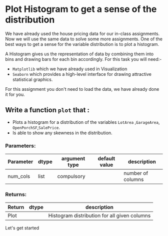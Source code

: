 # Plot Histogram to get a sense of the distribution

We have already used the house pricing data for our in-class assignments. Now we will use the same data to solve some more assignments.
One of the best ways to get a sense for the variable distribution is to plot a histogram.

A Histogram gives us the representation of data by combining them into bins and drawing bars for 
each bin accordingly.
For this task you will need:- 
* `Matplotlib` which we have already used in Visualization 
* `Seaborn` which provides a high-level interface for drawing attractive statistical graphics. 

For this assignment you don't need to load the data, we have already done it for you.

## Write a function `plot` that :
- Plots a histogram for a distribution of the variables `LotArea` ,`GarageArea`, `OpenPorchSF`,`SalePrice`.
- Is able to show any skewness in the distribution.

### Parameters:

| Parameter | dtype | argument type | default value | description |
| --- | --- | --- | --- | --- | 
| num_cols | list | compulsory |  | number of columns |



### Returns:

| Return | dtype | description |
| --- | --- | --- | 
| Plot | | Histogram distribution for all given columns |

Let's get started